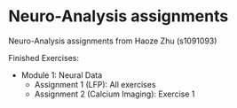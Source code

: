 # Neuro-Analysis assignments
Neuro-Analysis assignments from Haoze Zhu (s1091093)

Finished Exercises:
- Module 1: Neural Data
    - Assignment 1 (LFP): All exercises
    - Assignment 2 (Calcium Imaging): Exercise 1